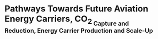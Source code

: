 # Pathways Towards Future Aviation Energy Carriers, CO<sub>2<sub> Capture and Reduction, Energy Carrier Production and Scale-Up
